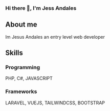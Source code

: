 ### Hi there 👋, I'm Jess Andales

## About me
Im Jesus Andales an entry level web developer

## Skills

<h3>Programming</h3> 

PHP, C#, JAVASCRIPT

<h3>Frameworks</h3> 

LARAVEL, VUEJS, TAILWINDCSS, BOOTSTRAP




